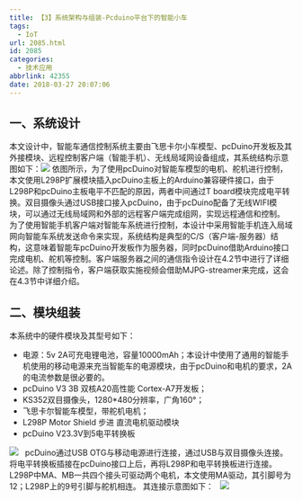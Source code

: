 ```yaml
---
title: 【3】系统架构与组装-Pcduino平台下的智能小车
tags:
  - IoT
url: 2085.html
id: 2085
categories:
  - 技术应用
abbrlink: 42355
date: 2018-03-27 20:07:06
---
```


一、系统设计
------

本文设计中，智能车通信控制系统主要由飞思卡尔小车模型、pcDuino开发板及其外接模块、远程控制客户端（智能手机）、无线局域网设备组成，其系统结构示意图如下：[![](http://baiyuan.wang/wp-content/uploads/2018/03/Screen-Shot-2018-03-27-at-20.01.53-750x500.png)](http://baiyuan.wang/wp-content/uploads/2018/03/Screen-Shot-2018-03-27-at-20.01.53.png) 依图所示，为了使用pcDuino对智能车模型的电机、舵机进行控制，本文使用L298P扩展模块插入pcDuino主板上的Arduino兼容硬件接口，由于L298P和pcDuino主板电平不匹配的原因，两者中间通过T board模块完成电平转换。双目摄像头通过USB接口接入pcDuino，由于pcDuino配备了无线WIFI模块，可以通过无线局域网和外部的远程客户端完成组网，实现远程通信和控制。 为了使用智能手机客户端对智能车系统进行控制，本设计中采用智能手机连入局域网向智能车系统发送命令来实现，系统结构是典型的C/S（客户端-服务器）结构，这意味着智能车pcDuino开发板作为服务器，同时pcDuino借助Arduino接口完成电机、舵机等控制。客户端服务器之间的通信指令设计在4.2节中进行了详细论述。除了控制指令，客户端获取实施视频会借助MJPG-streamer来完成，这会在4.3节中详细介绍。  

二、模块组装
------

本系统中的硬件模块及其型号如下：

*   电源：5v 2A可充电锂电池，容量10000mAh；本设计中使用了通用的智能手机使用的移动电源来充当智能车的电源模块，由于pcDuino和电机的要求，2A的电流参数是很必要的。
*   pcDuino V3 3B 双核A20高性能 Cortex-A7开发板；
*   KS352双目摄像头，1280*480分辨率，广角160°；
*   飞思卡尔智能车模型，带舵机电机；
*   L298P Motor Shield 步进 直流电机驱动模块
*   pcDuino V23.3V到5电平转换板

[![](http://baiyuan.wang/wp-content/uploads/2018/03/Picture1-4.png)](http://baiyuan.wang/wp-content/uploads/2018/03/Picture1-4.png)   pcDuino通过USB OTG与移动电源进行连接，通过USB与双目摄像头连接。将电平转换板插接在pcDuino接口上后，再将L298P和电平转换板进行连接。L298P中MA、MB一共四个接头可驱动两个电机，本文使用MA驱动，其引脚号为12；L298P上的9号引脚与舵机相连。 其连接示意图如下：   [![](http://baiyuan.wang/wp-content/uploads/2018/03/Screen-Shot-2018-03-27-at-20.03.46.png)](http://baiyuan.wang/wp-content/uploads/2018/03/Screen-Shot-2018-03-27-at-20.03.46.png)